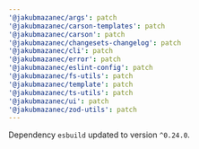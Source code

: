 ```yaml
---
'@jakubmazanec/args': patch
'@jakubmazanec/carson-templates': patch
'@jakubmazanec/carson': patch
'@jakubmazanec/changesets-changelog': patch
'@jakubmazanec/cli': patch
'@jakubmazanec/error': patch
'@jakubmazanec/eslint-config': patch
'@jakubmazanec/fs-utils': patch
'@jakubmazanec/template': patch
'@jakubmazanec/ts-utils': patch
'@jakubmazanec/ui': patch
'@jakubmazanec/zod-utils': patch
---
```

Dependency `esbuild` updated to version `^0.24.0`.
